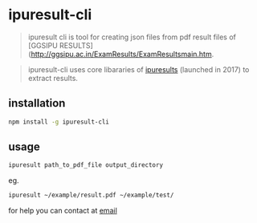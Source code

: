 # ipuresult-cli
> ipuresult cli is tool for creating json files from pdf result files of [GGSIPU RESULTS](http://ggsipu.ac.in/ExamResults/ExamResultsmain.htm.

> ipuresult-cli uses core libararies of [ipuresults](http://ipurhttps://ipur.herokuapp.com/) (launched in 2017) to extract results.

## installation

```sh
npm install -g ipuresult-cli

```

## usage
```sh
ipuresult path_to_pdf_file output_directory
```
eg.

```sh
ipuresult ~/example/result.pdf ~/example/test/

```

for help you can contact at [email](mailto:aniket965.as@gmail.com)